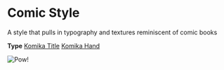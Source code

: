 Comic Style
===========================
A style that pulls in typography and textures reminiscent of comic books

**Type**
[Komika Title](http://www.dafont.com/komika-title.font)
[Komika Hand](http://www.dafont.com/komika-hands.font)

![Pow!](http://www.ihatepresentations.com/wp-content/uploads/2013/01/pow.jpg)
